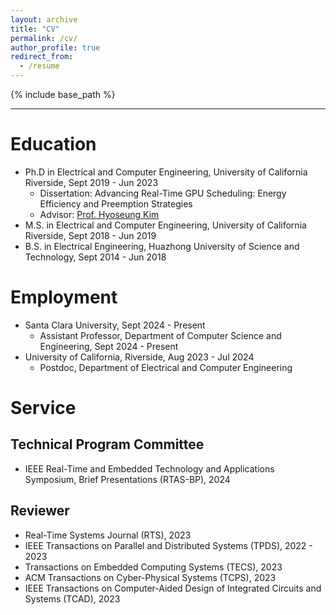 ```yaml
---
layout: archive
title: "CV"
permalink: /cv/
author_profile: true
redirect_from:
  - /resume
---
```


{% include base_path %}

---

# Education
* Ph.D in Electrical and Computer Engineering, University of California Riverside, Sept 2019 - Jun 2023
  * Dissertation: Advancing Real-Time GPU Scheduling: Energy Efficiency and Preemption Strategies
  * Advisor: [Prof. Hyoseung Kim](https://intra.ece.ucr.edu/~hyoseung/)
* M.S. in Electrical and Computer Engineering, University of California Riverside, Sept 2018 - Jun 2019
* B.S. in Electrical Engineering, Huazhong University of Science and Technology, Sept 2014 - Jun 2018

# Employment
* Santa Clara University, Sept 2024 - Present
  * Assistant Professor, Department of Computer Science and Engineering, Sept 2024 - Present
* University of California, Riverside, Aug 2023 - Jul 2024
  * Postdoc, Department of Electrical and Computer Engineering

# Service

## Technical Program Committee

* IEEE Real-Time and Embedded Technology and Applications Symposium, Brief Presentations (RTAS-BP), 2024 

## Reviewer

* Real-Time Systems Journal (RTS), 2023
*	IEEE Transactions on Parallel and Distributed Systems (TPDS), 2022 - 2023
*	Transactions on Embedded Computing Systems (TECS), 2023
*	ACM Transactions on Cyber-Physical Systems (TCPS), 2023
*	IEEE Transactions on Computer-Aided Design of Integrated Circuits and Systems (TCAD), 2023

<!-- Skills
======
* Skill 1
* Skill 2
  * Sub-skill 2.1
  * Sub-skill 2.2
  * Sub-skill 2.3
* Skill 3 -->

<!-- Publications
======
  <ul>{% for post in site.publications reversed %}
    {% include archive-single-cv.html %}
  {% endfor %}</ul>
  
Talks
======
  <ul>{% for post in site.talks reversed %}
    {% include archive-single-talk-cv.html  %}
  {% endfor %}</ul>
  
Teaching
======
  <ul>{% for post in site.teaching reversed %}
    {% include archive-single-cv.html %}
  {% endfor %}</ul>
  
Service and leadership
======
* Currently signed in to 43 different slack teams -->
